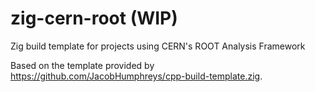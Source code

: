 # zig-cern-root (WIP)
Zig build template for projects using CERN's ROOT Analysis Framework

Based on the template provided by https://github.com/JacobHumphreys/cpp-build-template.zig.
